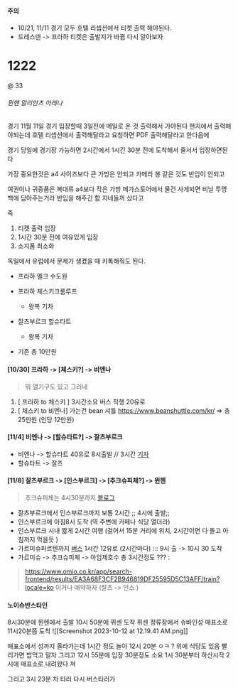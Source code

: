 #### 주의 
- 10/21, 11/11 경기 모두 호텔 리셉션에서 티켓 출력 해야된다.
- 드레스덴 -> 프라하 티켓은 출발지가 바뀜 다시 알아보자 


# 1222

@ 33

###### 뮌헨 알리안츠 아레나
경기 11월 11일 
경기 입장할때 3일전에 메일로 온 것 출력해서 가야된다 
현지에서 출력해야되는데 
호텔 리셉션에서 출력해달라고 요청하면 
PDF 출력해달라고 한다음에 

경기 당일에 경기장 가능하면 2시간에서 1시간 30분 전에 도착해서 
줄서서 입장하면된다 

가장 중요한것은 a4 사이즈보다 큰 가방은 안되고
카메라 봉 같은 것도 반입이 안되고 

여권이나 귀중품은 복대류 a4보다 작은 가방 
메가스토어에서 물건 사게되면 
비닐 투명백에 담아주는거라 반입을 해주긴 함 
지네들꺼 샀다고 

즉 
1. 티켓 출력 입장
2. 1시간 30분 전에 여유있게 입장
3. 소지품 최소화 

독일에서 유럽에서 문제가 생겼을 때 
카톡해줘도 된다. 


 




- 프라하 멜크 수도원
- 프라하 체스키크룸루프 
	- 왕복 기차 
- 잘츠부르크 할슈타트 
	- 왕복 기차



- 기존 총 10만원
#### [10/30] 프라하 -> [체스키?] -> 비엔나
> 뭐 열기구도 있고 그러네 

1. [ 프라하 to 체스키 ] 3시간소요 버스 직행 20유로 
2. [ 체스키 to 비엔나] 가는건 bean 셔틀  https://www.beanshuttle.com/kr/ 
 => 총 25만원  (인당 12만원) 



#### [11/4] 비엔나 -> [할슈타트?] -> 잘츠부르크
- 비엔나 -> 할슈타트 40유로  8시출발 // 3시간 [기차](https://www.omio.co.kr/app/search-frontend/results/EB77A4E2C2ECE4CD0B9998551371E4100/train?locale=ko)
- 할슈타트 -> 잘츠




#### [11/8] 잘츠부르크 -> [인스부르크] -> [추크슈피체?] -> 뮌헨
> 추크슈피체는 4시30분까지 [블로그](https://m.blog.naver.com/ss06748/221317343016)

- 잘츠부르크에서 인스부르크까지 보통 2시간 ;; 4시에 출발;;
- 인스부르크에 아침8시 도착 (역 주변에 카페나 식당 열더라)
- 인스부르크 시내 짧게 2시간 여행 (걸어서 15분 거리에 위치, 2시간이면 다 돌고 아침까지 먹을듯 )
- 가르미슈파르텐까지 [버스](https://www.omio.co.kr/app/search-frontend/results/E026899ED478F41D7AD713737CE05A501/bus?locale=ko&_gl=1*1n5au7m*_up*MQ..&gclid=Cj0KCQjwj5mpBhDJARIsAOVjBdpSBdSeCCQAxe0yVy9RB9-b6E0JqGKY6vvCS3gYUvMYEzVqCU-Q-HgaAkC9EALw_wcB) 1시간 12유로 (2시간마다) :::  9시 출 -> 10시 30 도착 
- 가르미슈 -> 추크슈피체 -> 아입제호수 총 3시간정도 ??? :


>https://www.omio.co.kr/app/search-frontend/results/EA3A68F3CF2B946819DF25595D5C13AFF/train?locale=ko
> 이거나 예약하자 (잘츠 -> 인스 )



#### 노이슈반스타인 
8시30분에 뮌헨에서 출발
10시 50분에 퓌센 도착 
퓌센 정류장에서 슈바인성 매표소로 11시20분쯤 도착 
![[Screenshot 2023-10-12 at 12.19.41 AM.png]]

매표소에서 성까지 올라가는데 1시간 정도 놀아 12시 20분 ㅇㅋ ?
위에 식당도 있음 빨리가면 밥먹고 말자 
그리고 12시 55분에 입장 30분정도 소요
1시 30분부터 하산시작 2시에 매표소로 내려왔다 쳐 

그리고 3시 23분 차 타러 다시 버스타러가 


 